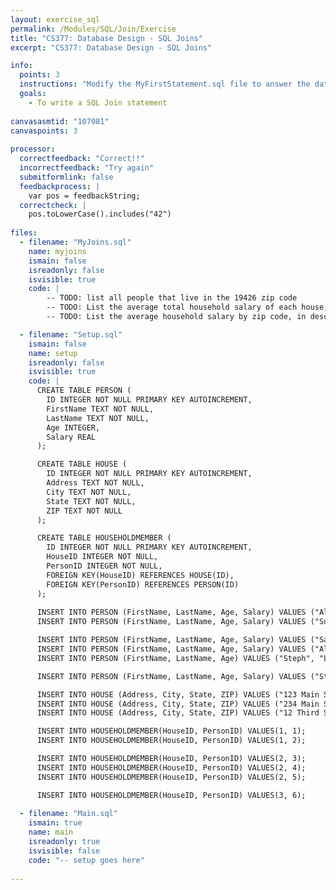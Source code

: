 ```yaml
---
layout: exercise_sql
permalink: /Modules/SQL/Join/Exercise
title: "CS377: Database Design - SQL Joins"
excerpt: "CS377: Database Design - SQL Joins"

info:
  points: 3
  instructions: "Modify the MyFirstStatement.sql file to answer the database questions below."
  goals:
    - To write a SQL Join statement
    
canvasasmtid: "107081"   
canvaspoints: 3
  
processor:  
  correctfeedback: "Correct!!" 
  incorrectfeedback: "Try again"
  submitformlink: false
  feedbackprocess: | 
    var pos = feedbackString;
  correctcheck: |
    pos.toLowerCase().includes("42")
 
files:
  - filename: "MyJoins.sql"
    name: myjoins
    ismain: false
    isreadonly: false
    isvisible: true
    code: | 
        -- TODO: list all people that live in the 19426 zip code
        -- TODO: List the average total household salary of each house, sorted in descending order by salary
        -- TODO: List the average household salary by zip code, in descending order by salary

  - filename: "Setup.sql"
    ismain: false
    name: setup
    isreadonly: false
    isvisible: true
    code: |
      CREATE TABLE PERSON (
        ID INTEGER NOT NULL PRIMARY KEY AUTOINCREMENT, 
        FirstName TEXT NOT NULL, 
        LastName TEXT NOT NULL, 
        Age INTEGER,
        Salary REAL
      );

      CREATE TABLE HOUSE (
        ID INTEGER NOT NULL PRIMARY KEY AUTOINCREMENT, 
        Address TEXT NOT NULL, 
        City TEXT NOT NULL, 
        State TEXT NOT NULL,
        ZIP TEXT NOT NULL
      );

      CREATE TABLE HOUSEHOLDMEMBER (
        ID INTEGER NOT NULL PRIMARY KEY AUTOINCREMENT, 
        HouseID INTEGER NOT NULL,
        PersonID INTEGER NOT NULL,
        FOREIGN KEY(HouseID) REFERENCES HOUSE(ID),
        FOREIGN KEY(PersonID) REFERENCES PERSON(ID)
      );
     
      INSERT INTO PERSON (FirstName, LastName, Age, Salary) VALUES ("Alex", "Smith", 20, 20000);
      INSERT INTO PERSON (FirstName, LastName, Age, Salary) VALUES ("Susan", "Smith", 22, 30000);

      INSERT INTO PERSON (FirstName, LastName, Age, Salary) VALUES ("Samantha", "Lee", 50, 100000);
      INSERT INTO PERSON (FirstName, LastName, Age, Salary) VALUES ("Alex", "Lee", 49, 110000);
      INSERT INTO PERSON (FirstName, LastName, Age) VALUES ("Steph", "Lee", 15);

      INSERT INTO PERSON (FirstName, LastName, Age, Salary) VALUES ("Stephen", "Johnson", 29, 40000);

      INSERT INTO HOUSE (Address, City, State, ZIP) VALUES ("123 Main Street", "Collegeville", "PA", "19426");
      INSERT INTO HOUSE (Address, City, State, ZIP) VALUES ("234 Main Street", "Collegeville", "PA", "19426");
      INSERT INTO HOUSE (Address, City, State, ZIP) VALUES ("12 Third Street", "King of Prussia", "PA", "19406");

      INSERT INTO HOUSEHOLDMEMBER(HouseID, PersonID) VALUES(1, 1);
      INSERT INTO HOUSEHOLDMEMBER(HouseID, PersonID) VALUES(1, 2);

      INSERT INTO HOUSEHOLDMEMBER(HouseID, PersonID) VALUES(2, 3);
      INSERT INTO HOUSEHOLDMEMBER(HouseID, PersonID) VALUES(2, 4);
      INSERT INTO HOUSEHOLDMEMBER(HouseID, PersonID) VALUES(2, 5);

      INSERT INTO HOUSEHOLDMEMBER(HouseID, PersonID) VALUES(3, 6);
      
  - filename: "Main.sql"
    ismain: true
    name: main
    isreadonly: true
    isvisible: false
    code: "-- setup goes here"
        
---
```

